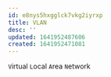 ```yaml
---
id: e8nys5hxgglck7vkg2iyrxp
title: VLAN
desc: ''
updated: 1641952487606
created: 1641952471081
---
```



`V`irtual `L`ocal `A`rea `N`etwork
